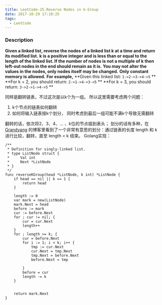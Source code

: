 ```yaml
---
title: LeetCode-25.Reverse Nodes in k-Group
date: 2017-10-29 17:10:25
tags:
  - LeetCode
---
```

### Description
**Given a linked list, reverse the nodes of a linked list k at a time and return its modified list.**
**k is a positive integer and is less than or equal to the length of the linked list. If the number of nodes is not a multiple of k then left-out nodes in the end should remain as it is.**
**You may not alter the values in the nodes, only nodes itself may be changed.**
**Only constant memory is allowed.**
**For example,**
**Given this linked list: `1->2->3->4->5` **
**For k = 2, you should return: `2->1->4->3->5` **
**For k = 3, you should return: `3->2->1->4->5` **

同样是翻转链表，不过这次是以k个为一组。
所以这里需要考虑两个问题：

1. k个节点的链表如何翻转
2. 如何将输入链表按k个划分， 同时考虑到最后一组可能不满k个导致无需翻转

翻转的话，依次将2、3、4、... 、k位的节点插到表头；
划分的话有多种，在 [Grandyang](http://www.cnblogs.com/grandyang/p/4441324.html) 的博客里看到了一个非常有意思的划分：通过链表的长度 length 和 k 进行比较，翻转，直至 length < k 结束。
Golang实现：

```
/**
 * Definition for singly-linked list.
 * type ListNode struct {
 *     Val int
 *     Next *ListNode
 * }
 */
func reverseKGroup(head *ListNode, k int) *ListNode {
    if head == nil || k == 1 {
        return head
    }
    
    length := 0
    var mark = new(ListNode)
    mark.Next = head
    before := mark
    cur := before.Next
    for ; cur != nil; {
        cur = cur.Next
        length++
    }
    for ; length >= k; {
        cur = before.Next
        for i := 1; i < k; i++ {
            tmp := cur.Next
            cur.Next = tmp.Next
            tmp.Next = before.Next
            before.Next = tmp
            
        }
        before = cur
        length -= k
    }
    
   
    return mark.Next
}
```
